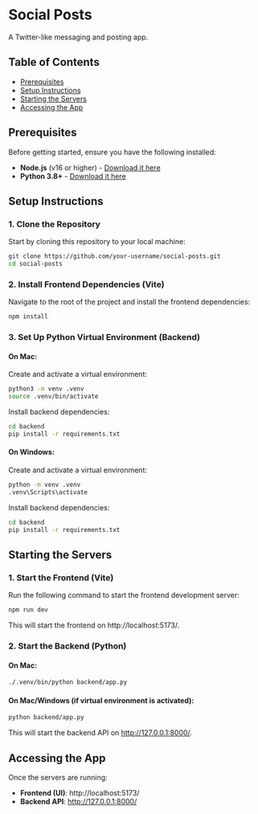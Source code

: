# Social Posts

A Twitter-like messaging and posting app.

## Table of Contents

- [Prerequisites](#prerequisites)
- [Setup Instructions](#setup-instructions)
- [Starting the Servers](#starting-the-servers)
- [Accessing the App](#accessing-the-app)

## Prerequisites

Before getting started, ensure you have the following installed:

- **Node.js** (v16 or higher) - [Download it here](https://nodejs.org/)
- **Python 3.8+** - [Download it here](https://www.python.org/downloads/)

## Setup Instructions

### 1. Clone the Repository

Start by cloning this repository to your local machine:

```bash
git clone https://github.com/your-username/social-posts.git
cd social-posts
```

### 2. Install Frontend Dependencies (Vite)

Navigate to the root of the project and install the frontend dependencies:

```bash
npm install
```

### 3. Set Up Python Virtual Environment (Backend)

#### On Mac:

Create and activate a virtual environment:

```bash
python3 -m venv .venv
source .venv/bin/activate
```

Install backend dependencies:

```bash
cd backend
pip install -r requirements.txt
```

#### On Windows:

Create and activate a virtual environment:

```bash
python -m venv .venv
.venv\Scripts\activate
```

Install backend dependencies:

```bash
cd backend
pip install -r requirements.txt
```

## Starting the Servers

### 1. Start the Frontend (Vite)

Run the following command to start the frontend development server:

```bash
npm run dev
```

This will start the frontend on http://localhost:5173/.

### 2. Start the Backend (Python)

#### On Mac:

```bash
./.venv/bin/python backend/app.py
```

#### On Mac/Windows (if virtual environment is activated):

```bash
python backend/app.py
```

This will start the backend API on http://127.0.0.1:8000/.

## Accessing the App

Once the servers are running:

- **Frontend (UI)**: http://localhost:5173/
- **Backend API**: http://127.0.0.1:8000/
